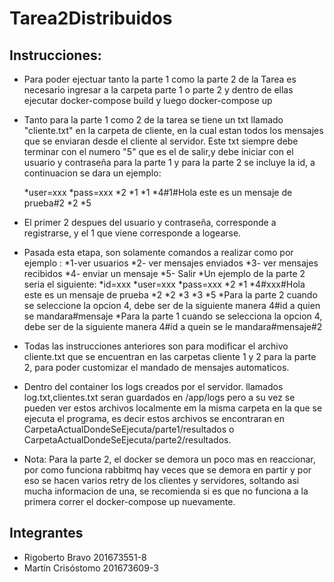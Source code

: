 # Tarea2Distribuidos
## Instrucciones:
* Para poder ejectuar tanto la parte 1 como la parte 2 de la Tarea es necesario ingresar a la carpeta parte 1 o parte 2 y dentro de ellas ejecutar docker-compose build y luego docker-compose up

* Tanto para la parte 1 como 2 de la tarea se tiene un txt llamado "cliente.txt" en la carpeta de cliente, en la cual estan todos los mensajes que se enviaran desde el cliente al servidor. Este txt siempre debe terminar con el numero "5"  que es el de salir,y debe iniciar con el usuario y contraseña para la parte 1 y para la parte 2 se incluye la id, a continuacion se dara un ejemplo:

	*user=xxx
	*pass=xxx
	*2
	*1
	*1
	*4#1#Hola este es un mensaje de prueba#2
	*2
	*5
	
* El primer 2 despues del usuario y contraseña, corresponde a registrarse, y el 1 que viene corresponde a logearse.
* Pasada esta etapa, son solamente comandos a realizar como por ejemplo :
	*1-ver usuarios
	*2- ver mensajes enviados
	*3- ver mensajes recibidos
	*4- enviar un mensaje
	*5- Salir
*Un ejemplo de la parte 2 seria el siguiente:
	*id=xxx
	*user=xxx
	*pass=xxx
	*2
	*1
	*4#xxx#Hola este es un mensaje de prueba
	*2
	*2
	*3
	*3
	*5
*Para la parte 2  cuando se seleccione la opcion 4, debe ser de la siguiente manera 4#id a quien se mandara#mensaje
*Para la parte 1 cuando se selecciona la opcion 4, debe ser de la siguiente manera 4#id a quein se le mandara#mensaje#2
* Todas las instrucciones anteriores son para modificar el archivo cliente.txt que se encuentran en las carpetas cliente 1 y 2 para la parte 2, para poder customizar el mandado de mensajes automaticos.
* Dentro del container los logs creados por el servidor. llamados log.txt,clientes.txt seran guardados en /app/logs pero a su vez se pueden ver estos archivos localmente em la misma carpeta en la que se ejecuta el programa, es decir estos archivos se encontraran en CarpetaActualDondeSeEjecuta/parte1/resultados o CarpetaActualDondeSeEjecuta/parte2/resultados.
* Nota: Para la parte 2, el docker se demora un poco mas en reaccionar, por como funciona rabbitmq hay veces que se demora en partir y por eso se hacen varios retry de los clientes y servidores, soltando asi mucha informacion de una, se recomienda si es que no funciona a la primera correr el docker-compose up nuevamente.
## Integrantes
* Rigoberto Bravo 201673551-8
* Martín Crisóstomo 201673609-3
